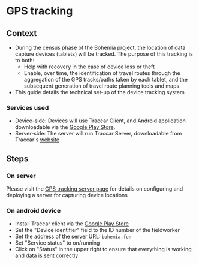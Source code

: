 # GPS tracking

## Context

- During the census phase of the Bohemia project, the location of data capture devices (tablets) will be tracked. The purpose of this tracking is to both:
  - Help with recovery in the case of device loss or theft
  - Enable, over time, the identification of travel routes through the aggregation of the GPS tracks/paths taken by each tablet, and the subsequent generation of travel route planning tools and maps
- This guide details the technical set-up of the device tracking system

### Services used

- Device-side: Devices will use Traccar Client, and Android application downloadable via the [Google Play Store](https://play.google.com/store/apps/details?id=org.traccar.client).
- Server-side: The server will run Traccar Server, downloadable from Traccar's [website](https://github.com/traccar/traccar/releases/download/v4.8/traccar-linux-64-4.8.zip)

## Steps

### On server

Please visit the [GPS tracking server page](guide_gps_tracking_server.md) for details on configuring and deploying a server for capturing device locations

### On android device


- Install Traccar client via the [Google Play Store](https://play.google.com/store/apps/details?id=org.traccar.client)
- Set the "Device identifier" field to the ID number of the fieldworker
- Set the address of the server URL: `bohemia.fun`
- Set "Service status" to on/running
- Click on "Status" in the upper right to ensure that everything is working and data is sent correctly
